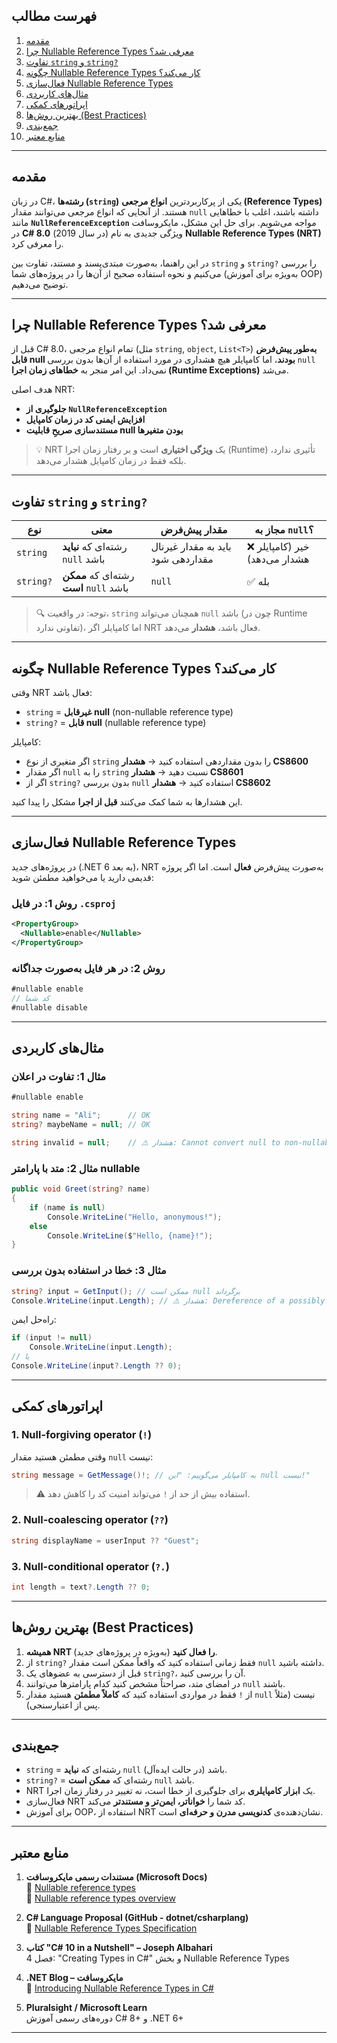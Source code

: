 
## فهرست مطالب

1. [مقدمه](#مقدمه)
2. [چرا Nullable Reference Types معرفی شد؟](#چرا-nullable-reference-types-معرفی-شد؟)
3. [تفاوت `string` و `string?`](#تفاوت-string-و-string)
4. [چگونه Nullable Reference Types کار می‌کند؟](#چگونه-nullable-reference-types-کار-میکند؟)
5. [فعال‌سازی Nullable Reference Types](#فعالسازی-nullable-reference-types)
6. [مثال‌های کاربردی](#مثالهای-کاربردی)
7. [اپراتورهای کمکی](#اپراتورهای-کمکی)
8. [بهترین روش‌ها (Best Practices)](#بهترین-روشها-best-practices)
9. [جمع‌بندی](#جمعبندی)
10. [منابع معتبر](#منابع-معتبر)

---

## مقدمه

در زبان C#، **رشته‌ها (`string`)** یکی از پرکاربردترین **انواع مرجعی (Reference Types)** هستند. از آنجایی که انواع مرجعی می‌توانند مقدار `null` داشته باشند، اغلب با خطاهایی مانند **`NullReferenceException`** مواجه می‌شویم. برای حل این مشکل، مایکروسافت در **C# 8.0** (در سال 2019) ویژگی جدیدی به نام **Nullable Reference Types (NRT)** را معرفی کرد.

در این راهنما، به‌صورت مبتدی‌پسند و مستند، تفاوت بین `string` و `string?` را بررسی می‌کنیم و نحوه استفاده صحیح از آن‌ها را در پروژه‌های شما (به‌ویژه برای آموزش OOP) توضیح می‌دهیم.

---

## چرا Nullable Reference Types معرفی شد؟

قبل از C# 8.0، تمام انواع مرجعی (مثل `string`, `object`, `List<T>`) **به‌طور پیش‌فرض قابل null بودند**، اما کامپایلر هیچ هشداری در مورد استفاده از آن‌ها بدون بررسی `null` نمی‌داد. این امر منجر به **خطاهای زمان اجرا (Runtime Exceptions)** می‌شد.

هدف اصلی NRT:
- **جلوگیری از `NullReferenceException`**
- **افزایش ایمنی کد در زمان کامپایل**
- **مستندسازی صریحِ قابلیت null بودن متغیرها**

> 💡 NRT یک **ویژگی اختیاری** است و بر رفتار زمان اجرا (Runtime) تأثیری ندارد، بلکه فقط در زمان کامپایل هشدار می‌دهد.

---

## تفاوت `string` و `string?`

| نوع | معنی | مقدار پیش‌فرض | مجاز به `null`؟ |
|-----|------|----------------|------------------|
| `string` | رشته‌ای که **نباید** `null` باشد | باید به مقدار غیرنال مقداردهی شود | ❌ خیر (کامپایلر هشدار می‌دهد) |
| `string?` | رشته‌ای که **ممکن است** `null` باشد | `null` | ✅ بله |

> 🔍 توجه: در واقعیت، `string` همچنان می‌تواند `null` باشد (چون در Runtime تفاوتی ندارد)، اما کامپایلر اگر NRT فعال باشد، **هشدار** می‌دهد.

---

## چگونه Nullable Reference Types کار می‌کند؟

وقتی NRT فعال باشد:

- `string` = **غیرقابل null** (non-nullable reference type)
- `string?` = **قابل null** (nullable reference type)

کامپایلر:
- اگر متغیری از نوع `string` را بدون مقداردهی استفاده کنید → **هشدار CS8600**
- اگر مقدار `null` را به `string` نسبت دهید → **هشدار CS8601**
- اگر از `string?` بدون بررسی `null` استفاده کنید → **هشدار CS8602**

این هشدارها به شما کمک می‌کنند **قبل از اجرا** مشکل را پیدا کنید.

---

## فعال‌سازی Nullable Reference Types

در پروژه‌های جدید (.NET 6 به بعد)، NRT به‌صورت پیش‌فرض **فعال** است. اما اگر پروژه قدیمی دارید یا می‌خواهید مطمئن شوید:

### روش 1: در فایل `.csproj`
```xml
<PropertyGroup>
  <Nullable>enable</Nullable>
</PropertyGroup>
```

### روش 2: در هر فایل به‌صورت جداگانه
```csharp
#nullable enable
// کد شما
#nullable disable
```

---

## مثال‌های کاربردی

### مثال 1: تفاوت در اعلان
```csharp
#nullable enable

string name = "Ali";      // OK
string? maybeName = null; // OK

string invalid = null;    // ⚠️ هشدار: Cannot convert null to non-nullable reference type
```

### مثال 2: متد با پارامتر nullable
```csharp
public void Greet(string? name)
{
    if (name is null)
        Console.WriteLine("Hello, anonymous!");
    else
        Console.WriteLine($"Hello, {name}!");
}
```

### مثال 3: خطا در استفاده بدون بررسی
```csharp
string? input = GetInput(); // ممکن است null برگرداند
Console.WriteLine(input.Length); // ⚠️ هشدار: Dereference of a possibly null reference
```

راه‌حل ایمن:
```csharp
if (input != null)
    Console.WriteLine(input.Length);
// یا
Console.WriteLine(input?.Length ?? 0);
```

---

## اپراتورهای کمکی

### 1. **Null-forgiving operator (`!`)**
وقتی مطمئن هستید مقدار `null` نیست:
```csharp
string message = GetMessage()!; // به کامپایلر می‌گوییم: "این null نیست!"
```

> ⚠️ استفاده بیش از حد از `!` می‌تواند امنیت کد را کاهش دهد.

### 2. **Null-coalescing operator (`??`)**
```csharp
string displayName = userInput ?? "Guest";
```

### 3. **Null-conditional operator (`?.`)**
```csharp
int length = text?.Length ?? 0;
```

---

## بهترین روش‌ها (Best Practices)

1. **همیشه NRT را فعال کنید** (به‌ویژه در پروژه‌های جدید).
2. از `string?` فقط زمانی استفاده کنید که واقعاً ممکن است مقدار `null` داشته باشید.
3. قبل از دسترسی به عضوهای یک `string?`، آن را بررسی کنید.
4. در امضای متد، صراحتاً مشخص کنید کدام پارامترها می‌توانند `null` باشند.
5. از `!` فقط در مواردی استفاده کنید که **کاملاً مطمئن** هستید مقدار `null` نیست (مثلاً پس از اعتبارسنجی).

---

## جمع‌بندی

- `string` = رشته‌ای که **نباید** `null` باشد (در حالت ایده‌آل).
- `string?` = رشته‌ای که **ممکن است** `null` باشد.
- NRT یک **ابزار کامپایلری** برای جلوگیری از خطا است، نه تغییر در رفتار زمان اجرا.
- فعال‌سازی NRT کد شما را **خوانا‌تر، ایمن‌تر و مستندتر** می‌کند.
- برای آموزش OOP، استفاده از NRT نشان‌دهنده‌ی **کدنویسی مدرن و حرفه‌ای** است.

---

## منابع معتبر

1. **مستندات رسمی مایکروسافت (Microsoft Docs)**  
   📌 [Nullable reference types](https://learn.microsoft.com/en-us/dotnet/csharp/nullable-references)  
   📌 [Nullable reference types overview](https://learn.microsoft.com/en-us/dotnet/csharp/language-reference/builtin-types/nullable-reference-types)

2. **C# Language Proposal (GitHub - dotnet/csharplang)**  
   📌 [Nullable Reference Types Specification](https://github.com/dotnet/csharplang/blob/main/proposals/csharp-8.0/nullable-reference-types.md)

3. **کتاب "C# 10 in a Nutshell" – Joseph Albahari**  
   فصل 4: "Creating Types in C#" و بخش Nullable Reference Types

4. **.NET Blog – مایکروسافت**  
   📌 [Introducing Nullable Reference Types in C#](https://devblogs.microsoft.com/dotnet/nullable-reference-types-in-csharp/)

5. **Pluralsight / Microsoft Learn**  
   دوره‌های رسمی آموزش C# 8+ و .NET 6+

---

